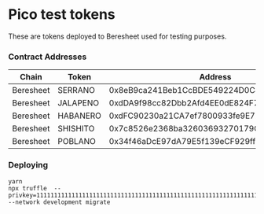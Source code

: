 # Pico test tokens

These are tokens deployed to Beresheet used for testing purposes.

### Contract Addresses
| Chain     | Token     | Address   |
| --------- | --------- | --------- |
| Beresheet | SERRANO   | 0x8eB9ca241Beb1CcBDE549224D0C448766DeAe2D2 |
| Beresheet | JALAPENO  | 0xdDA9f98cc82Dbb2Afd4EE0dE824F7dAEdC64b9ff |
| Beresheet | HABANERO  | 0xdFC90230a21CA7ef7800933fe9E72d7D654Bd110 |
| Beresheet | SHISHITO  | 0x7c8526e2368ba32603693270179C7A70740F0FaD |
| Beresheet | POBLANO   | 0x34f46aDcE97dA79E5f139eCF929ff4539956ece8 |

### Deploying

```
yarn
npx truffle  --privkey=1111111111111111111111111111111111111111111111111111111111111111 --network development migrate
```